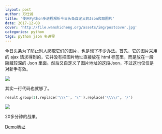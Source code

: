 ```yaml
---
layout: post
author: 万仕诚
title: '使用Python多进程解析今日头条自定义的Json爬取图片'
date: 2017-12-08
cover: 'http://file.wanshicheng.org/assets/img/postcover.jpg'
categories: python
tags: python json 多进程
---
```

今日头条为了防止别人爬取它们的图片，也是想了不少办法。首先，它的图片采用的 ajax 请求得到的，它并没有把图片地址直接放在 html 标签里，而是放在一段隐藏较深的 Json 里面。然后又自定义了图片地址的这段Json，不过这也仅仅是对新手有效。

![](http://file.wanshicheng.org/assets/img/spider01.png)

其实一行代码也就够了。

```python
result.group(1).replace('\\\"', '\"').replace('\\\\/', '/')
```

![](http://file.wanshicheng.org/assets/img/spider02.png)

20多分钟的战果。

[Demo地址](https://github.com/wanshicheng/spider-tour/tree/master/Jiepai)
